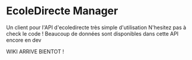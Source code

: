 # EcoleDirecte Manager
Un client pour l'API d'ecoledirecte très simple d'utilisation
N'hesitez pas à check le code ! 
Beaucoup de données sont disponibles dans cette API encore en dev

WIKI ARRIVE BIENTOT !
